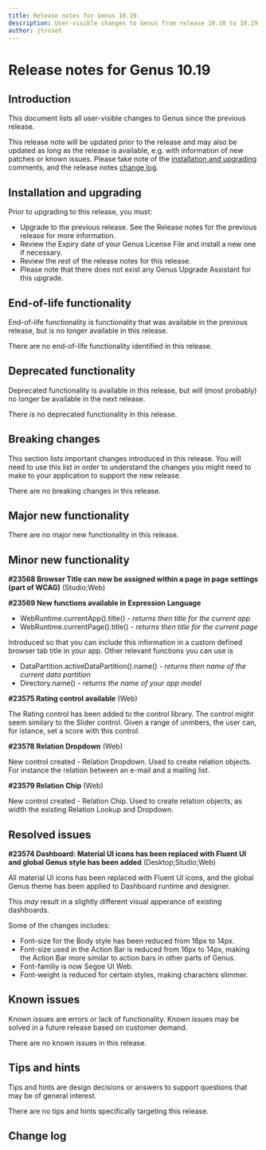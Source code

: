 ```yaml
---
title: Release notes for Genus 10.19.
description: User-visible changes to Genus from release 10.18 to 10.19.
author: jtroset
---
```


# Release notes for Genus 10.19

## Introduction

This document lists all user-visible changes to Genus since the previous release.

This release note will be updated prior to the release and may also be updated as long as the release is available, e.g. with information of new patches or known issues. Please take note of the [installation and upgrading](#installation-and-upgrading) comments, and the release notes [change log](#change-log).

## Installation and upgrading

Prior to upgrading to this release, you must:

- Upgrade to the previous release. See the Release notes for the previous release for more information.
- Review the Expiry date of your Genus License File and install a new one if necessary.
- Review the rest of the release notes for this release.
- Please note that there does not exist any Genus Upgrade Assistant for this upgrade.

<!--rntype01-start INSTALLATION / UPGRADE. DO NOT CHANGE THESE TAGS. ANY CHANGES BELOW WILL BE OVERWRITTEN.-->

<!--rntype01-end   INSTALLATION / UPGRADE. DO NOT CHANGE THESE TAGS. ANY CHANGES ABOVE WILL BE OVERWRITTEN.-->
<!-- release note type 2 is missing. That's ok.-->

## End-of-life functionality

End-of-life functionality is functionality that was available in the previous release, but is no longer available in this release.
<!--rntype03-start END-OF-LIFE. DO NOT CHANGE THESE TAGS. ANY CHANGES BELOW WILL BE OVERWRITTEN.-->
There are no end-of-life functionality identified in this release.
<!--rntype03-end   END-OF-LIFE. DO NOT CHANGE THESE TAGS. ANY CHANGES ABOVE WILL BE OVERWRITTEN.-->
## Deprecated functionality

Deprecated functionality is available in this release, but will (most probably) no longer be available in the next release.
<!--rntype04-start DEPRECATED. DO NOT CHANGE THESE TAGS. ANY CHANGES BELOW WILL BE OVERWRITTEN.-->
There is no deprecated functionality in this release.
<!--rntype04-end   DEPRECATED. DO NOT CHANGE THESE TAGS. ANY CHANGES ABOVE WILL BE OVERWRITTEN.-->
## Breaking changes

This section lists important changes introduced in this release. You will need to use this list in order to understand the changes you might need to make to your application to support the new release.
<!--rntype05-start BREAKING. DO NOT CHANGE THESE TAGS. ANY CHANGES BELOW WILL BE OVERWRITTEN.-->
There are no breaking changes in this release.
<!--rntype05-end   BREAKING. DO NOT CHANGE THESE TAGS. ANY CHANGES ABOVE WILL BE OVERWRITTEN.-->
## Major new functionality
<!--rntype06-start MAJOR. DO NOT CHANGE THESE TAGS. ANY CHANGES BELOW WILL BE OVERWRITTEN.-->
There are no major new functionality in this release.
<!--rntype06-end   MAJOR. DO NOT CHANGE THESE TAGS. ANY CHANGES ABOVE WILL BE OVERWRITTEN.-->
## Minor new functionality
<!--rntype07-start MINOR. DO NOT CHANGE THESE TAGS. ANY CHANGES BELOW WILL BE OVERWRITTEN.-->
<!--ID 707553fa-ba24-43c5-9645-7a4e55896002 -->
**#23568 Browser Title can now be assigned within a page in page settings (part of WCAG)** (Studio;Web)

<!--ID 5e5b48e6-87ad-40ce-a16c-e1d1ebffc1c5 -->
**#23569 New functions available in Expression Language**

- WebRuntime.currentApp().title() *- returns then title for the current app*
- WebRuntime.currentPage().title() *- returns then title for the current page*

Introduced so that you can include this information in a custom defined browser tab title in your app. Other relevant functions you can use is

- DataPartition.activeDataPartition().name() *- returns then name of the current data partition*
- Directory.name() *- returns the name of your app model*

<!--ID aaca762e-006b-21b2-3491-e87a1ecef7b4 -->
**#23575 Rating control available** (Web)

The Rating control has been added to the control library. The control might seem similary to the Slider control. Given a range of unmbers, the user can, for istance, set a score with this control.

<!--ID 75b5903c-785d-a788-5d9e-ce54b3e046a2 -->
**#23578 Relation Dropdown** (Web)

New control created - Relation Dropdown. Used to create relation objects. For instance the relation between an e-mail and a mailing list.

<!--ID b32c1b66-efe0-ea5a-3f11-003cd0c90323 -->
**#23579 Relation Chip** (Web)

New control created - Relation Chip. Used to create relation objects, as width the existing Relation Lookup and Dropdown.

<!--rntype07-end   MINOR. DO NOT CHANGE THESE TAGS. ANY CHANGES ABOVE WILL BE OVERWRITTEN.-->
## Resolved issues
<!--rntype08-start RESOLVED ISSUES. DO NOT CHANGE THESE TAGS. ANY CHANGES BELOW WILL BE OVERWRITTEN.-->
<!--ID b3977025-eefc-4524-ab7b-3ae0a90a6e77 -->
**#23574 Dashboard: Material UI icons has been replaced with Fluent UI and global Genus style has been added** (Desktop;Studio;Web)

All material UI icons has been replaced with Fluent UI icons, and the global Genus theme has been applied to Dashboard runtime and designer.

This *may* result in a slightly different visual apperance of existing dashboards.


Some of the changes includes:

- Font-size for the Body style has been reduced from 16px to 14px.
- Font-size used in the Action Bar is reduced from 16px to 14px, making the Action Bar more similar to action bars in other parts of Genus.
- Font-familiy is now Segoe UI Web.
- Font-weight is reduced for certain styles, making characters slimmer.

<!--rntype08-end   RESOLVED ISSUES. DO NOT CHANGE THESE TAGS. ANY CHANGES ABOVE WILL BE OVERWRITTEN.-->
## Known issues

Known issues are errors or lack of functionality. Known issues may be solved in a future release based on customer demand.
<!--rntype09-start KNOWN ISSUES. DO NOT CHANGE THESE TAGS. ANY CHANGES BELOW WILL BE OVERWRITTEN.-->
There are no known issues in this release.
<!--rntype09-end   KNOWN ISSUES. DO NOT CHANGE THESE TAGS. ANY CHANGES ABOVE WILL BE OVERWRITTEN.-->
## Tips and hints

Tips and hints are design decisions or answers to support questions that may be of general interest.

There are no tips and hints specifically targeting this release.

## Change log
<!--changelog CHANGELOG. DO NOT CHANGE THIS TAG. ANY CHANGES BELOW WILL BE DELETED.-->
